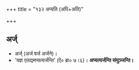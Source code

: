 +++
title = "१३२ अप्यति (अपि+अति)"

+++

## अर्ज्
- अर्ज् (अर्ज षर्ज अर्जने)।
- 'यज्ञ एतद्यमप्यत्यर्जन्ति' (ऐ० ब्रा० ७।६)। **अप्यत्यर्जन्ति संयुञ्जन्ति।**

